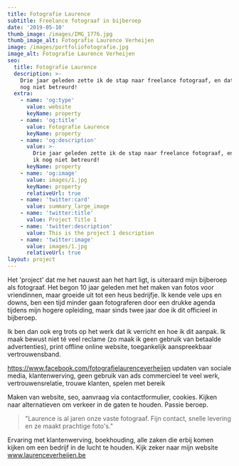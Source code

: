 ```yaml
---
title: Fotografie Laurence
subtitle: Freelance fotograaf in bijberoep
date: '2019-05-10'
thumb_image: /images/IMG_1776.jpg
thumb_image_alt: Fotografie Laurence Verheijen
image: /images/portfoliofotografie.jpg
image_alt: Fotografie Laurence Verheijen
seo:
  title: Fotografie Laurence
  description: >-
    Drie jaar geleden zette ik de stap naar freelance fotograaf, en dat heb ik
    nog niet betreurd!
  extra:
    - name: 'og:type'
      value: website
      keyName: property
    - name: 'og:title'
      value: Fotografie Laurence
      keyName: property
    - name: 'og:description'
      value: >-
        Drie jaar geleden zette ik de stap naar freelance fotograaf, en dat heb
        ik nog niet betreurd!
      keyName: property
    - name: 'og:image'
      value: images/1.jpg
      keyName: property
      relativeUrl: true
    - name: 'twitter:card'
      value: summary_large_image
    - name: 'twitter:title'
      value: Project Title 1
    - name: 'twitter:description'
      value: This is the project 1 description
    - name: 'twitter:image'
      value: images/1.jpg
      relativeUrl: true
layout: project
---
```

Het 'project' dat me het nauwst aan het hart ligt, is uiteraard mijn bijberoep als fotograaf. Het begon 10 jaar geleden met het maken van fotos voor vriendinnen, maar groeide uit tot een heus bedrijfje. Ik kende vele ups en downs, ben een tijd minder gaan fotograferen door een drukke agenda tijdens mijn hogere opleiding, maar sinds twee jaar doe ik dit officieel in bijberoep. 

Ik ben dan ook erg trots op het werk dat ik verricht en hoe ik dit aanpak. Ik maak bewust niet té veel reclame (zo maak ik geen gebruik van betaalde advertenties), print offline online website, toegankelijk aanspreekbaar vertrouwensband. 

<https://www.facebook.com/fotografielaurenceverheijen> updaten van sociale media, klantenwerving, geen gebruik van ads commercieel te veel werk, vertrouwensrelatie, trouwe klanten, spelen met bereik 

Maken van website, seo, aanvraag via contactformulier, cookies. Kijken naar alternatieven om verkeer in de gaten te houden. Passie beroep.

> "Laurence is al jaren onze vaste fotograaf. Fijn contact, snelle levering en ze maakt prachtige foto's."

Ervaring met klantenwerving, boekhouding, alle zaken die erbij komen kijken om een bedrijf in de lucht te houden. Kijk zeker naar mijn website www.laurenceverheijen.be 
